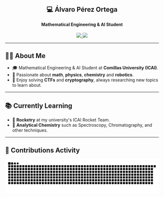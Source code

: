 <h2 align="center">💻 Álvaro Pérez Ortega</h2>
<h4 align="center">Mathematical Engineering & AI Student</h4>

<p align="center">
  <a href="mailto:202300845@alu.comillas.edu">
    <img src="https://img.shields.io/badge/Email-202300845@alu.comillas.edu-red?style=for-the-badge&logo=gmail&logoColor=white">
  </a>
  <a href="https://www.linkedin.com/in/alvaro-perez-ortega/" target="_blank">
    <img src="https://img.shields.io/badge/LinkedIn-Profile-blue?style=for-the-badge&logo=linkedin&logoColor=white">
  </a>
</p>

---

## 👨‍💻 About Me

- 🎓 Mathematical Engineering & AI Student at **Comillas University (ICAI)**.
- 🧠 Passionate about **math**, **physics**, **chemistry** and **robotics**.
- 🧩 Enjoy solving **CTFs** and **cryptography**, always researching new topics to learn about.

---

## 📚 Currently Learning

- 🚀 **Rocketry** at my university's ICAI Rocket Team.
- 🔬 **Analytical Chemistry** such as Spectroscopy, Chromatography, and other techniques.

---

## 🐍 Contributions Activity

<p align="center">
  <picture>
    <source media="(prefers-color-scheme: dark)" srcset="dist/github-snake-dark.svg" />
    <source media="(prefers-color-scheme: light)" srcset="dist/github-snake.svg" />
    <img alt="GitHub Contribution Snake" src="dist/github-snake.svg" />
  </picture>
</p>
